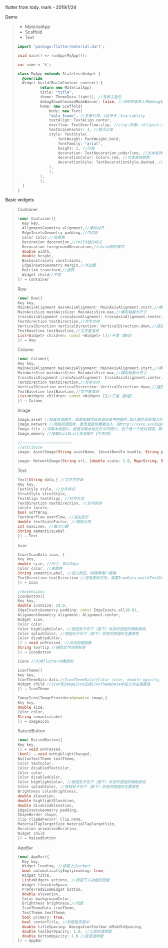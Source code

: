 flutter from tody. mark - 2019/1/24

Demo

> - MaterialApp
> - Scaffold
> - Text
>
> ```dart
> import 'package:flutter/material.dart';
> 
> void main() => runApp(MyApp());
> 
> var name = 'k';
> 
> class MyApp extends StatelessWidget {
>  	@override
>  	Widget build(BuildContext context) {
>    		return new MaterialApp(
>      		title: "title",
>      		theme: ThemeData.light(), //背景主题色
>      		debugShowCheckedModeBanner: false, //消除界面右上角debug标签
>      		home: new Scaffold(
>        		body: new Text(
>          		"data $name", //变量引用，以$开头：$variablity
>          		textAlign: TextAlign.center,
>          		overflow: TextOverflow.clip, //clip:折叠; ellipsis:省略号; fade:淡出
>          		textScaleFactor: 3, //放大比率
>          		style: TextStyle(
>            		fontWeight: FontWeight.bold,
>            		fontFamily: "arial",
>            		height: 2, //行高
>            		decoration: TextDecoration.underline, //文本装饰类型
>            		decorationColor: Colors.red, //文本装饰颜色
>            		decorationStyle: TextDecorationStyle.dashed, //文本装饰样式
>          		),
>        		),
>      		),
>    		);
>  	}
> }
> ```

Basic widgets

> Container
>
> ```dart
> (new) Container({
> 	Key key,
> 	AlignmentGeometry alignment,//浮动对齐
> 	EdgeInsetsGeometry padding,//内边距
> 	Color color,//背景色
> 	Decoration decoration,//child后的样式
> 	Decoration foregroundDecoration,//child前的样式
> 	double width,
> 	double height,
> 	BoxConstraints constraints,
> 	EdgeInsetsGeometry margin,//外边距
> 	Matrix4 transform,//旋转
> 	Widget child//子类
> }) → Container
> 
> ```
>
> 
>
> Row
>
> ```dart
> (new) Row({
> Key key,
> MainAxisAlignment mainAxisAlignment: MainAxisAlignment.start,//横向对齐方式
> MainAxisSize mainAxisSize: MainAxisSize.max,//横向轴最大尺寸
> CrossAxisAlignment crossAxisAlignment: CrossAxisAlignment.center,//竖直位置
> TextDirection textDirection,//文字方向
> VerticalDirection verticalDirection: VerticalDirection.down,//竖直方向
> TextBaseline textBaseline,//文字基准线
> List<Widget> children: const <Widget> []//子类（数组）
> }) → Row
> ```
>
> 
>
> Column
>
> ```dart
> (new) Column({
> Key key,
> MainAxisAlignment mainAxisAlignment: MainAxisAlignment.start,//横向对齐方式
> MainAxisSize mainAxisSize: MainAxisSize.max,//横向轴最大尺寸
> CrossAxisAlignment crossAxisAlignment: CrossAxisAlignment.center,//竖直位置
> TextDirection textDirection,//文字方向
> VerticalDirection verticalDirection: VerticalDirection.down,//竖直方向
> TextBaseline textBaseline,//文字基准线
> List<Widget> children: const <Widget> []//子类（数组）
> }) → Column
> ```
>
> Image
>
> ```dart
> Image.asset //加载资源图片，就是加载项目资源目录中的图片,加入图片后会增大打包的包体体积，用的是相对路径
> Image.network //网络资源图片，意思就是你需要加入一段http://xxxx.xxx的这样的网络路径地址
> Image.file //加载本地图片，就是加载本地文件中的图片，这个是一个绝对路径，跟包体无关【不常用】
> Image.memory //加载Uint8List资源图片【不常用】
> 
> //——————————————————————
> //attribute
> image: AssetImage(String assetName, {AssetBundle bundle, String package}) → AssetImage
> 
> image: NetworkImage(String url, {double scale: 1.0, Map<String, String> headers}) → NetworkImage
> ```
>
> Text
>
> ```dart
> Text(String data,{ //文字字符串
> Key key,
> TextStyle style, //文字样式
> StrutStyle strutStyle,
> TextAlign textAlign, //对齐方式
> TextDirection textDirection, //文字装饰
> Locale locale,
> bool softWrap,
> TextOverflow overflow, //溢出显示
> double textScaleFactor, //缩放比例
> int maxLines, //最大行数
> String semanticsLabel
> }) → Text
> ```
>
> Icon
>
> ```dart
> Icon(IconData icon, { 
> Key key,
> double size, //尺寸，默认24px
> Color color, //主题色
> String semanticLabel, //语义标签，供残障用户使用
> TextDirection textDirection //渲染图标方向，需要IconData.matchTextDirection字段为true
> }) → Icon
> 
> //extensions
> IconButton({
> Key key,
> double iconSize: 24.0,
> EdgeInsetsGeometry padding: const EdgeInsets.all(8.0),
> AlignmentGeometry alignment: Alignment.center,
> Widget icon,
> Color color,
> Color highlightColor, //按钮处于向下（按下）状态时按钮的辅助颜色
> Color splashColor, //按钮处于向下（按下）状态时按钮的主要颜色
> Color disabledColor,
> () → void onPressed, //点击回调函数
> String tooltip //辅助文字说明标签
> }) → IconButton
> 
> Icons //引用flutter内置图标
> 
> IconTheme({
> Key key,
> IconThemeData data,//IconThemeData({Color color, double opacity, double size}) → IconThemeData
> Widget child //Icon和ImageIcon应用IconThemeData中定义的主题属性
> }) → IconTheme
> 
> ImageIcon(ImageProvider<dynamic> image,{
> Key key,
> double size,
> Color color,
> String semanticLabel
> }) → ImageIcon
> ```
>
> RaisedButton
>
> ```dart
> (new) RaisedButton({
> Key key,
> () → void onPressed,
> (bool) → void onHighlightChanged,
> ButtonTextTheme textTheme,
> Color textColor,
> Color disabledTextColor,
> Color color,
> Color disabledColor,
> Color highlightColor, //按钮处于向下（按下）状态时按钮的辅助颜色
> Color splashColor, //按钮处于向下（按下）状态时按钮的主要颜色
> Brightness colorBrightness,
> double elevation,
> double highlightElevation,
> double disabledElevation,
> EdgeInsetsGeometry padding,
> ShapeBorder shape,
> Clip clipBehavior: Clip.none,
> MaterialTapTargetSize materialTapTargetSize,
> Duration animationDuration,
> Widget child
> }) → RaisedButton
> ```
>
> AppBar
>
> ```dart
> (new) AppBar({
>   Key key,
>   Widget leading, //标题上方widget
>   bool automaticallyImplyLeading: true,
>   Widget title,
>   List<Widget> actions, //标题下方功能按钮组
>   Widget flexibleSpace,
>   PreferredSizeWidget bottom,
>   double elevation,
>   Color backgroundColor,
>   Brightness brightness,//亮度
>   IconThemeData iconTheme,
>   TextTheme textTheme,
>   bool primary: true,
>   bool centerTitle, //标题是否居中
>   double titleSpacing: NavigationToolbar.kMiddleSpacing,
>   double toolbarOpacity: 1.0, //工具栏透明度
>   double bottomOpacity: 1.0 //底部透明度
> }) → AppBar
> ```

